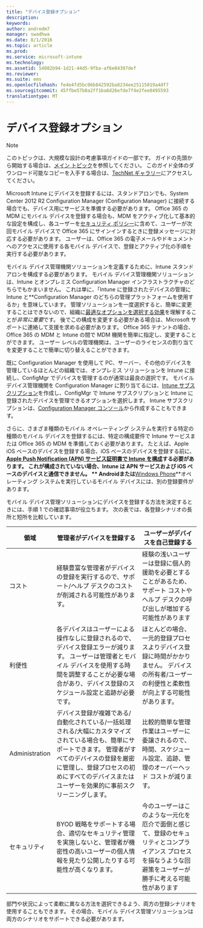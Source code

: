 ```yaml
---
title: "デバイス登録オプション"
description: 
keywords: 
author: andredm7
manager: swadhwa
ms.date: 8/1/2016
ms.topic: article
ms.prod: 
ms.service: microsoft-intune
ms.technology: 
ms.assetid: 54082b94-1d21-44d5-9fba-af6e04397def
ms.reviewer: 
ms.suite: ems
ms.openlocfilehash: fe4e4fd5bc06b842592ba8234ee25115019a4df7
ms.sourcegitcommit: 45ffbe57b8a2ff1ba6d26efde7f4e2fee8495593
translationtype: MT
---
```

# <a name=""></a>デバイス登録オプション

>[!NOTE]
>このトピックは、大規模な設計の考慮事項ガイドの一部です。 ガイドの先頭から開始する場合は、[メイン トピック](mdm-design-considerations-guide.md)を参照してください。 このガイド全体のダウンロード可能なコピーを入手する場合は、[TechNet ギャラリー](https://gallery.technet.microsoft.com/Mobile-Device-Management-7d401582)にアクセスしてください。

Microsoft Intune にデバイスを登録するには、スタンドアロンでも、System Center 2012 R2 Configuration Manager (Configuration Manager) に接続する場合でも、デバイス用にサービスを準備する必要があります。 Office 365 の MDM にモバイル デバイスを登録する場合も、MDM をアクティブ化して基本的な設定を構成し、各ユーザーを[セキュリティ ポリシー](https://technet.microsoft.com/library/ms.o365.cc.newdevicepolicy.aspx)に含めて、ユーザーが次回モバイル デバイスで Office 365 にサインインするときに登録メッセージに対応する必要があります。 ユーザーは、Office 365 の電子メールやドキュメントへのアクセスに使用する各モバイル デバイスで、登録とアクティブ化の手順を実行する必要があります。

モバイル デバイス管理機関ソリューションを定義するために、Intune スタンドアロンを構成する必要があります。 モバイル デバイス管理機関ソリューションは、Intune とオンプレミス Configuration Manager インフラストラクチャのどちらでもかまいません。 これは単に、「Intune に登録されたデバイスの管理に Intune と**Configuration Manager のどちらの管理プラットフォームを使用するか」を意味しています。 管理ソリューションを一度選択すると、簡単に変更することはできないので、組織に[最適なオプションを選択する効果](/Intune/deploy-use/enroll-devices-in-microsoft-intune)を理解することが*非常に重要*です。 後でこの構成を変更する必要がある場合は、Microsoft サポートに連絡して支援を求める必要があります。 Office 365 テナントの場合、Office 365 の MDM と Intune の間で MDM 機関を簡単に指定し、変更することができます。 ユーザー レベルの管理機関は、ユーザーのライセンスの割り当てを変更することで簡単に切り替えることができます。 

既に Configuration Manager を使用して PC、サーバー、その他のデバイスを管理しているほとんどの組織では、オンプレミス ソリューションを Intune に接続し、ConfigMgr でデバイスを管理するのが通常は最良の選択です。 モバイル デバイス管理機関を Configuration Manager に割り当てるには、[Intune サブスクリプション](https://portal.office.com/Signup/Signup.aspx?OfferId=40BE278A-DFD1-470a-9EF7-9F2596EA7FF9&dl=INTUNE_A&ali=1#0)を作成し、ConfigMgr で Intune サブスクリプションと Intune に登録されたデバイスを管理できるオプションを選択します。 Intune サブスクリプションは、[Configuration Manager コンソール](https://technet.microsoft.com/library/jj884158.aspx)から作成することもできます。

さらに、さまざま種類のモバイル オペレーティング システムを実行する特定の種類のモバイル デバイスを登録するには、特定の構成要件で Intune サービスまたは Office 365 の MDM を準備しておく必要があります。 たとえば、Apple iOS ベースのデバイスを登録する場合、iOS ベースのデバイスを登録する前に、**[Apple Push Notification (APN) サービス証明書で Intune を構成](https://technet.microsoft.com/library/dn408185.aspx)**する必要があります。 これが構成されていない場合、Intune は APN サービスおよび iOS ベースのデバイスと通信できません。             ** 
Android**または**[Windows Phone](https://technet.microsoft.com/library/dn764959.aspx)**オペレーティング システムを実行しているモバイル デバイスには、別の登録要件があります。

モバイル デバイス管理ソリューションにデバイスを登録する方法を決定するときには、手順 1 での確認事項が役立ちます。 次の表では、各登録シナリオの長所と短所を比較しています。

| 領域  | 管理者がデバイスを登録する | ユーザーがデバイスを自己登録する |
| ------------- | ------------- | ------------ |
| コスト | 経験豊富な管理者がデバイスの登録を実行するので、サポート/ヘルプ デスクのコストが削減される可能性があります。 | 経験の浅いユーザーは登録に個人的援助を必要とすることがあるため、サポート コストやヘルプ デスクの呼び出しが増加する可能性があります |
| 利便性  | 各デバイスはユーザーによる操作なしに登録されるので、デバイス登録エラーが減ります。 ユーザーは管理者とモバイル デバイスを使用する時間を調整することが必要な場合があり、デバイス登録のスケジュール設定と追跡が必要です。| ほとんどの場合、一元的登録プロセスよりデバイス登録に時間がかかりません。 デバイスの所有者/ユーザーの利便性と柔軟性が向上する可能性があります。 |
| Administration | デバイス登録が複雑である/自動化されている/一括処理される/大幅にカスタマイズされている場合も、簡単にサポートできます。 管理者がすべてのデバイスの登録を厳密に管理し、登録プロセスの初めにすべてのデバイスまたはユーザーを効果的に事前スクリーニングします。 | 比較的簡単な管理作業はユーザーに委譲されるので、時間、スケジュール設定、追跡、管理のオーバーヘッド コストが減ります。 |
| セキュリティ | BYOD 戦略をサポートする場合、適切なセキュリティ管理を実施しないと、管理者が機密性の高いユーザーの個人情報を見たり公開したりする可能性が高くなります。 | 今のユーザーはこのような一元化を厄介で面倒と感じて、登録のセキュリティとコンプライアンス プロセスを損なうような回避策をユーザーが勝手に考える可能性があります |

部門や状況によって柔軟に異なる方法を選択できるよう、両方の登録シナリオを使用することもできます。 その場合、モバイル デバイス管理ソリューションは両方のシナリオをサポートできる必要があります。

